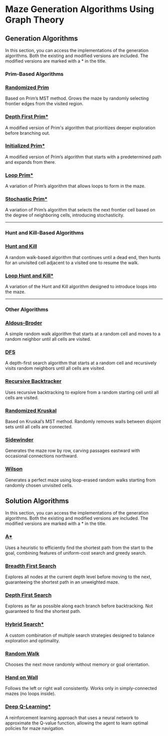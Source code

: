 # Maze Generation Algorithms Using Graph Theory

## Generation Algorithms
In this section, you can access the implementations of the generation algorithms. Both the existing and modified versions are included. The modified versions are marked with a * in the title.

### Prim-Based Algorithms

### [Randomized Prim](https://github.com/lmfaraday/Maze-Generation-Algorithms-Using-Graph-Theory/blob/main/MazeGenerationAlgorithms/RandomizedPrim.py)  
Based on Prim’s MST method. Grows the maze by randomly selecting frontier edges from the visited region.

### [Depth First Prim*](https://github.com/lmfaraday/Maze-Generation-Algorithms-Using-Graph-Theory/blob/main/MazeGenerationAlgorithms/DepthFirstPrim.py)  
A modified version of Prim's algorithm that prioritizes deeper exploration before branching out.

### [Initialized Prim*](https://github.com/lmfaraday/Maze-Generation-Algorithms-Using-Graph-Theory/blob/main/MazeGenerationAlgorithms/InitializedPrim.py)  
A modified version of Prim’s algorithm that starts with a predetermined path and expands from there.

### [Loop Prim*](https://github.com/lmfaraday/Maze-Generation-Algorithms-Using-Graph-Theory/blob/main/MazeGenerationAlgorithms/LoopPrim.py)  
A variation of Prim’s algorithm that allows loops to form in the maze.

### [Stochastic Prim*](https://github.com/lmfaraday/Maze-Generation-Algorithms-Using-Graph-Theory/blob/main/MazeGenerationAlgorithms/StochasticPrim.py)  
A variation of Prim’s algorithm that selects the next frontier cell based on the degree of neighboring cells, introducing stochasticity.

---

### Hunt and Kill-Based Algorithms

### [Hunt and Kill](https://github.com/lmfaraday/Maze-Generation-Algorithms-Using-Graph-Theory/blob/main/MazeGenerationAlgorithms/HuntAndKill.py)  
A random walk-based algorithm that continues until a dead end, then hunts for an unvisited cell adjacent to a visited one to resume the walk.

### [Loop Hunt and Kill*](https://github.com/lmfaraday/Maze-Generation-Algorithms-Using-Graph-Theory/blob/main/MazeGenerationAlgorithms/LoopHuntAndKill.py)  
A variation of the Hunt and Kill algorithm designed to introduce loops into the maze.

---

### Other Algorithms

### [Aldous-Broder](https://github.com/lmfaraday/Maze-Generation-Algorithms-Using-Graph-Theory/blob/main/MazeGenerationAlgorithms/AldousBroder.py)  
A simple random walk algorithm that starts at a random cell and moves to a random neighbor until all cells are visited.

### [DFS](https://github.com/lmfaraday/Maze-Generation-Algorithms-Using-Graph-Theory/blob/main/MazeGenerationAlgorithms/DFS.py)  
A depth-first search algorithm that starts at a random cell and recursively visits random neighbors until all cells are visited.

### [Recursive Backtracker](https://github.com/lmfaraday/Maze-Generation-Algorithms-Using-Graph-Theory/blob/main/MazeGenerationAlgorithms/RecursiveBacktracker.py)  
Uses recursive backtracking to explore from a random starting cell until all cells are visited.

### [Randomized Kruskal](https://github.com/lmfaraday/Maze-Generation-Algorithms-Using-Graph-Theory/blob/main/MazeGenerationAlgorithms/RandomizedKruskal.py)  
Based on Kruskal’s MST method. Randomly removes walls between disjoint sets until all cells are connected.

### [Sidewinder](https://github.com/lmfaraday/Maze-Generation-Algorithms-Using-Graph-Theory/blob/main/MazeGenerationAlgorithms/Sidewinder.py)  
Generates the maze row by row, carving passages eastward with occasional connections northward.

### [Wilson](https://github.com/lmfaraday/Maze-Generation-Algorithms-Using-Graph-Theory/blob/main/MazeGenerationAlgorithms/Wilson.py)  
Generates a perfect maze using loop-erased random walks starting from randomly chosen unvisited cells.

## Solution Algorithms
In this section, you can access the implementations of the generation algorithms. Both the existing and modified versions are included. The modified versions are marked with a * in the title.

### [A*](https://github.com/lmfaraday/Maze-Generation-Algorithms-Using-Graph-Theory/blob/main/MazeSolutionAlgorithms/AStar.py)  
Uses a heuristic to efficiently find the shortest path from the start to the goal, combining features of uniform-cost search and greedy search.

### [Breadth First Search](https://github.com/lmfaraday/Maze-Generation-Algorithms-Using-Graph-Theory/blob/main/MazeSolutionAlgorithms/BreadthFirstSearch.py)
Explores all nodes at the current depth level before moving to the next, guaranteeing the shortest path in an unweighted maze.

### [Depth First Search](https://github.com/lmfaraday/Maze-Generation-Algorithms-Using-Graph-Theory/blob/main/MazeSolutionAlgorithms/DepthFirstSearch.py)
Explores as far as possible along each branch before backtracking. Not guaranteed to find the shortest path.

### [Hybrid Search*](https://github.com/lmfaraday/Maze-Generation-Algorithms-Using-Graph-Theory/blob/main/MazeSolutionAlgorithms/HybridSearch.py)
A custom combination of multiple search strategies designed to balance exploration and optimality.

### [Random Walk](https://github.com/lmfaraday/Maze-Generation-Algorithms-Using-Graph-Theory/blob/main/MazeSolutionAlgorithms/RandomWalk.py)
Chooses the next move randomly without memory or goal orientation. 

### [Hand on Wall](https://github.com/lmfaraday/Maze-Generation-Algorithms-Using-Graph-Theory/blob/main/MazeSolutionAlgorithms/HandOnWall.py)
Follows the left or right wall consistently. Works only in simply-connected mazes (no loops inside).

### [Deep Q-Learning*](https://github.com/lmfaraday/Maze-Generation-Algorithms-Using-Graph-Theory/blob/main/MazeSolutionAlgorithms/DeepQNetwork.ipynb)
A reinforcement learning approach that uses a neural network to approximate the Q-value function, allowing the agent to learn optimal policies for maze navigation.
